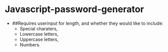 # Javascript-password-generator

* ##Requires userinput for length, and whether they would like to include:
    * Special charaters,
    * Lowercase letters,
    * Uppercase letters,
    * Numbers.
